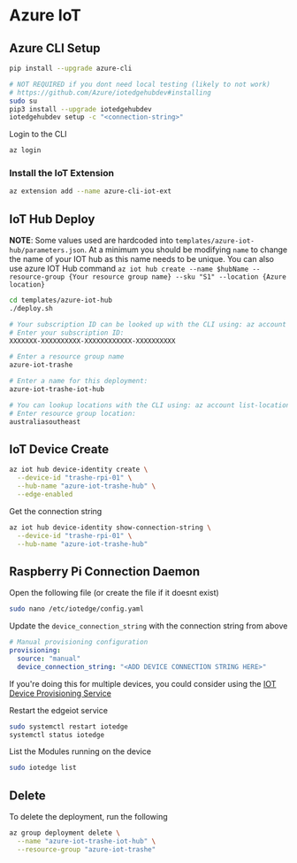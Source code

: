 # Azure IoT

## Azure CLI Setup

```bash
pip install --upgrade azure-cli

# NOT REQUIRED if you dont need local testing (likely to not work)
# https://github.com/Azure/iotedgehubdev#installing
sudo su
pip3 install --upgrade iotedgehubdev
iotedgehubdev setup -c "<connection-string>"
```

Login to the CLI

```bash
az login
```

### Install the IoT Extension

```bash
az extension add --name azure-cli-iot-ext
```

## IoT Hub Deploy

**NOTE**: Some values used are hardcoded into `templates/azure-iot-hub/parameters.json`. At a minimum you should be modifying ```name``` to change the name of your IOT hub as this name needs to be unique.
You can also use azure IOT Hub command ```az iot hub create --name $hubName --resource-group {Your resource group name} --sku "S1" --location {Azure location}```


```bash
cd templates/azure-iot-hub
./deploy.sh

# Your subscription ID can be looked up with the CLI using: az account show --query id
# Enter your subscription ID:
XXXXXXX-XXXXXXXXXX-XXXXXXXXXXXX-XXXXXXXXXX

# Enter a resource group name
azure-iot-trashe

# Enter a name for this deployment:
azure-iot-trashe-iot-hub

# You can lookup locations with the CLI using: az account list-locations
# Enter resource group location:
australiasoutheast
```

## IoT Device Create

```bash
az iot hub device-identity create \
  --device-id "trashe-rpi-01" \
  --hub-name "azure-iot-trashe-hub" \
  --edge-enabled
```

Get the connection string

```bash
az iot hub device-identity show-connection-string \
  --device-id "trashe-rpi-01" \
  --hub-name "azure-iot-trashe-hub"
```

## Raspberry Pi Connection Daemon

Open the following file (or create the file if it doesnt exist)

```bash
sudo nano /etc/iotedge/config.yaml
```

Update the `device_connection_string` with the connection string from above

```yaml
# Manual provisioning configuration
provisioning:
  source: "manual"
  device_connection_string: "<ADD DEVICE CONNECTION STRING HERE>"
```

If you're doing this for multiple devices, you could consider using the [IOT Device Provisioning Service](https://docs.microsoft.com/en-us/azure/iot-dps/quick-setup-auto-provision-cli) 

Restart the edgeiot service

```bash
sudo systemctl restart iotedge
systemctl status iotedge
```

List the Modules running on the device

```bash
sudo iotedge list
```

## Delete

To delete the deployment, run the following

```bash
az group deployment delete \
  --name "azure-iot-trashe-iot-hub" \
  --resource-group "azure-iot-trashe"
```
